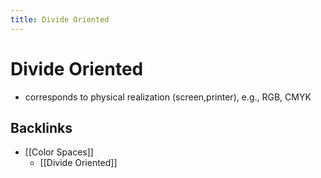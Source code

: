 ```yaml
---
title: Divide Oriented
---
```


# Divide Oriented
- corresponds to physical realization (screen,printer), e.g., RGB, CMYK






## Backlinks
* [[Color Spaces]]
	* [[Divide Oriented]]

